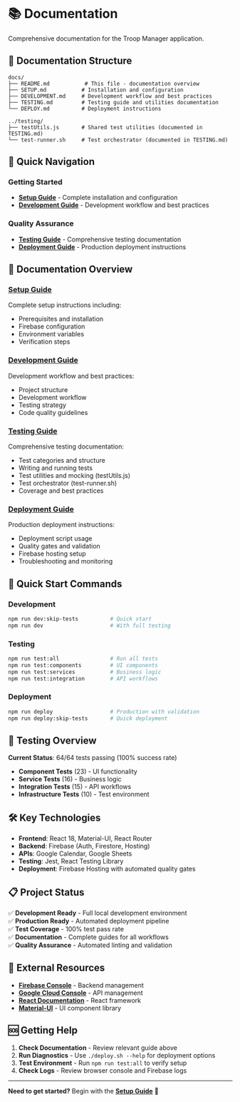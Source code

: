 # 📚 Documentation

Comprehensive documentation for the Troop Manager application.

## 📁 Documentation Structure

```
docs/
├── README.md           # This file - documentation overview
├── SETUP.md           # Installation and configuration
├── DEVELOPMENT.md     # Development workflow and best practices
├── TESTING.md         # Testing guide and utilities documentation
└── DEPLOY.md          # Deployment instructions

../testing/
├── testUtils.js       # Shared test utilities (documented in TESTING.md)
└── test-runner.sh     # Test orchestrator (documented in TESTING.md)
```

## 🚀 Quick Navigation

### **Getting Started**
- **[Setup Guide](SETUP.md)** - Complete installation and configuration
- **[Development Guide](DEVELOPMENT.md)** - Development workflow and best practices

### **Quality Assurance**
- **[Testing Guide](TESTING.md)** - Comprehensive testing documentation
- **[Deployment Guide](DEPLOY.md)** - Production deployment instructions

## 📖 Documentation Overview

### **[Setup Guide](SETUP.md)**
Complete setup instructions including:
- Prerequisites and installation
- Firebase configuration
- Environment variables
- Verification steps

### **[Development Guide](DEVELOPMENT.md)**
Development workflow and best practices:
- Project structure
- Development workflow
- Testing strategy
- Code quality guidelines

### **[Testing Guide](TESTING.md)**
Comprehensive testing documentation:
- Test categories and structure
- Writing and running tests
- Test utilities and mocking (testUtils.js)
- Test orchestrator (test-runner.sh)
- Coverage and best practices

### **[Deployment Guide](DEPLOY.md)**
Production deployment instructions:
- Deployment script usage
- Quality gates and validation
- Firebase hosting setup
- Troubleshooting and monitoring

## 🎯 Quick Start Commands

### Development
```bash
npm run dev:skip-tests          # Quick start
npm run dev                     # With full testing
```

### Testing
```bash
npm run test:all                # Run all tests
npm run test:components         # UI components
npm run test:services           # Business logic
npm run test:integration        # API workflows
```

### Deployment
```bash
npm run deploy                  # Production with validation
npm run deploy:skip-tests       # Quick deployment
```

## 🧪 Testing Overview

**Current Status**: 64/64 tests passing (100% success rate)

- **Component Tests** (23) - UI functionality
- **Service Tests** (16) - Business logic
- **Integration Tests** (15) - API workflows
- **Infrastructure Tests** (10) - Test environment

## 🛠️ Key Technologies

- **Frontend**: React 18, Material-UI, React Router
- **Backend**: Firebase (Auth, Firestore, Hosting)
- **APIs**: Google Calendar, Google Sheets
- **Testing**: Jest, React Testing Library
- **Deployment**: Firebase Hosting with automated quality gates

## 📋 Project Status

✅ **Development Ready** - Full local development environment  
✅ **Production Ready** - Automated deployment pipeline  
✅ **Test Coverage** - 100% test pass rate  
✅ **Documentation** - Complete guides for all workflows  
✅ **Quality Assurance** - Automated linting and validation  

## 🔗 External Resources

- **[Firebase Console](https://console.firebase.google.com)** - Backend management
- **[Google Cloud Console](https://console.cloud.google.com)** - API management
- **[React Documentation](https://reactjs.org/docs)** - React framework
- **[Material-UI](https://mui.com/)** - UI component library

## 🆘 Getting Help

1. **Check Documentation** - Review relevant guide above
2. **Run Diagnostics** - Use `./deploy.sh --help` for deployment options
3. **Test Environment** - Run `npm run test:all` to verify setup
4. **Check Logs** - Review browser console and Firebase logs

---

**Need to get started?** Begin with the **[Setup Guide](SETUP.md)** 🚀
